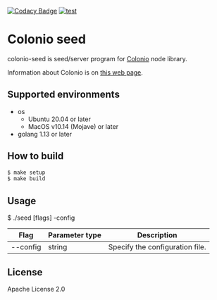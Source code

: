 [![Codacy Badge](https://app.codacy.com/project/badge/Grade/95b9505c5cef4218ac548e4b60fc7638)](https://www.codacy.com/gh/llamerada-jp/colonio-seed/dashboard?utm_source=github.com&amp;utm_medium=referral&amp;utm_content=llamerada-jp/colonio-seed&amp;utm_campaign=Badge_Grade)
[![test](https://github.com/llamerada-jp/colonio-seed/actions/workflows/ci.yaml/badge.svg)](https://github.com/llamerada-jp/colonio-seed/actions/workflows/ci.yaml)

# Colonio seed

colonio-seed is seed/server program for [Colonio](https://github.com/llamerada-jp/colonio) node library.

Information about Colonio is on [this web page](https://www.colonio.dev/).

## Supported environments

- os
  - Ubuntu 20.04 or later
  - MacOS v10.14 (Mojave) or later
- golang 1.13 or later

## How to build

```sh
$ make setup
$ make build
```

## Usage

$ ./seed [flags] -config <config file>

| Flag     | Parameter type | Description                     |
| -------- | -------------- | ------------------------------- |
| --config  | string         | Specify the configuration file. |

## License

Apache License 2.0
